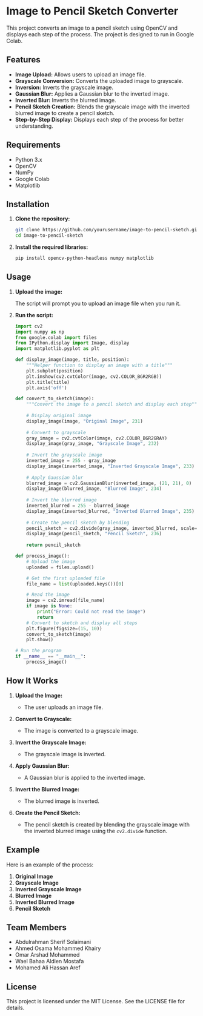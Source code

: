 # Image to Pencil Sketch Converter

This project converts an image to a pencil sketch using OpenCV and displays each step of the process. The project is designed to run in Google Colab.

## Features

- **Image Upload:** Allows users to upload an image file.
- **Grayscale Conversion:** Converts the uploaded image to grayscale.
- **Inversion:** Inverts the grayscale image.
- **Gaussian Blur:** Applies a Gaussian blur to the inverted image.
- **Inverted Blur:** Inverts the blurred image.
- **Pencil Sketch Creation:** Blends the grayscale image with the inverted blurred image to create a pencil sketch.
- **Step-by-Step Display:** Displays each step of the process for better understanding.

## Requirements

- Python 3.x
- OpenCV
- NumPy
- Google Colab
- Matplotlib

## Installation

1. **Clone the repository:**

    ```bash
    git clone https://github.com/yourusername/image-to-pencil-sketch.git
    cd image-to-pencil-sketch
    ```

2. **Install the required libraries:**

    ```bash
    pip install opencv-python-headless numpy matplotlib
    ```

## Usage

1. **Upload the image:**

    The script will prompt you to upload an image file when you run it.

2. **Run the script:**

    ```python
    import cv2
    import numpy as np
    from google.colab import files
    from IPython.display import Image, display
    import matplotlib.pyplot as plt

    def display_image(image, title, position):
        """Helper function to display an image with a title"""
        plt.subplot(position)
        plt.imshow(cv2.cvtColor(image, cv2.COLOR_BGR2RGB))
        plt.title(title)
        plt.axis('off')

    def convert_to_sketch(image):
        """Convert the image to a pencil sketch and display each step"""
        
        # Display original image
        display_image(image, "Original Image", 231)
        
        # Convert to grayscale
        gray_image = cv2.cvtColor(image, cv2.COLOR_BGR2GRAY)
        display_image(gray_image, "Grayscale Image", 232)
        
        # Invert the grayscale image
        inverted_image = 255 - gray_image
        display_image(inverted_image, "Inverted Grayscale Image", 233)
        
        # Apply Gaussian blur
        blurred_image = cv2.GaussianBlur(inverted_image, (21, 21), 0)
        display_image(blurred_image, "Blurred Image", 234)
        
        # Invert the blurred image
        inverted_blurred = 255 - blurred_image
        display_image(inverted_blurred, "Inverted Blurred Image", 235)
        
        # Create the pencil sketch by blending
        pencil_sketch = cv2.divide(gray_image, inverted_blurred, scale=256.0)
        display_image(pencil_sketch, "Pencil Sketch", 236)
        
        return pencil_sketch

    def process_image():
        # Upload the image
        uploaded = files.upload()

        # Get the first uploaded file
        file_name = list(uploaded.keys())[0]

        # Read the image
        image = cv2.imread(file_name)
        if image is None:
            print("Error: Could not read the image")
            return
        # Convert to sketch and display all steps
        plt.figure(figsize=(15, 10))
        convert_to_sketch(image)
        plt.show()

    # Run the program
    if __name__ == "__main__":
        process_image()
    ```

## How It Works

1. **Upload the Image:**
   - The user uploads an image file.
   
2. **Convert to Grayscale:**
   - The image is converted to a grayscale image.
   
3. **Invert the Grayscale Image:**
   - The grayscale image is inverted.
   
4. **Apply Gaussian Blur:**
   - A Gaussian blur is applied to the inverted image.
   
5. **Invert the Blurred Image:**
   - The blurred image is inverted.
   
6. **Create the Pencil Sketch:**
   - The pencil sketch is created by blending the grayscale image with the inverted blurred image using the `cv2.divide` function.

## Example

Here is an example of the process:

1. **Original Image**
2. **Grayscale Image**
3. **Inverted Grayscale Image**
4. **Blurred Image**
5. **Inverted Blurred Image**
6. **Pencil Sketch**

## Team Members

- Abdulrahman Sherif Solaimani
- Ahmed Osama Mohammed Khairy
- Omar Arshad Mohammed
- Wael Bahaa Aldien Mostafa
- Mohamed Ali Hassan Aref

## License

This project is licensed under the MIT License. See the LICENSE file for details.
